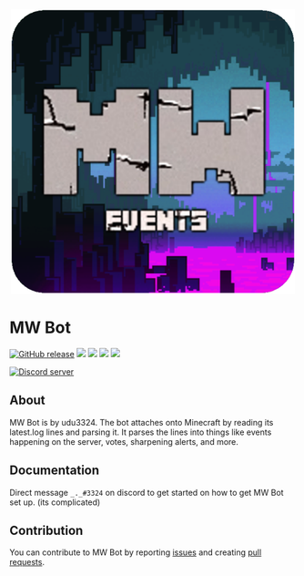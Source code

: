 <p align="center">
  <img width="500px" src="src/main/resources/icon.png">
</p>

# MW Bot

[![GitHub release](https://img.shields.io/github/v/release/udu3324/MW-Bot)](https://github.com/udu3324/MW-Bot/releases/latest)
<img src="https://img.shields.io/github/license/udu3324/MW-Bot">
<img src="https://img.shields.io/github/issues/udu3324/MW-Bot">
<img src="https://img.shields.io/github/forks/udu3324/MW-Bot?style=social">
<img src="https://img.shields.io/github/stars/udu3324/MW-Bot?style=social">

[![Discord server](https://discordapp.com/api/guilds/863975877205032960/widget.png?style=shield)](https://discord.gg/https://discord.gg/WWEvMGUKhY)

## About
MW Bot is by udu3324. The bot attaches onto Minecraft by reading its latest.log lines and parsing it. It parses the lines
into things like events happening on the server, votes, sharpening alerts, and more.

## Documentation
Direct message `_._#3324` on discord to get started on how to get MW Bot set up. (its complicated)

## Contribution
You can contribute to MW Bot by reporting 
[issues](https://github.com/udu3324/MW-Bot/issues/new/choose) and creating
[pull requests](https://github.com/udu3324/MW-Bot/compare).